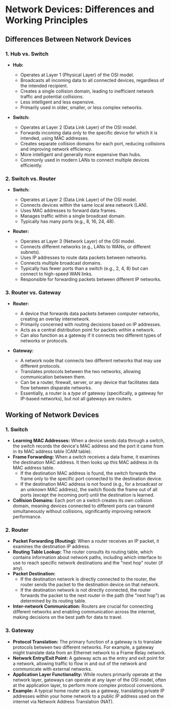 # Network Devices: Differences and Working Principles

## Differences Between Network Devices

### 1. Hub vs. Switch

- **Hub:**

  - Operates at Layer 1 (Physical Layer) of the OSI model.
  - Broadcasts all incoming data to all connected devices, regardless of the intended recipient.
  - Creates a single collision domain, leading to inefficient network traffic and potential collisions.
  - Less intelligent and less expensive.
  - Primarily used in older, smaller, or less complex networks.

- **Switch:**
  - Operates at Layer 2 (Data Link Layer) of the OSI model.
  - Forwards incoming data only to the specific device for which it is intended, using MAC addresses.
  - Creates separate collision domains for each port, reducing collisions and improving network efficiency.
  - More intelligent and generally more expensive than hubs.
  - Commonly used in modern LANs to connect multiple devices efficiently.

### 2. Switch vs. Router

- **Switch:**

  - Operates at Layer 2 (Data Link Layer) of the OSI model.
  - Connects devices within the same local area network (LAN).
  - Uses MAC addresses to forward data frames.
  - Manages traffic within a single broadcast domain.
  - Typically has many ports (e.g., 8, 16, 24, 48).

- **Router:**
  - Operates at Layer 3 (Network Layer) of the OSI model.
  - Connects different networks (e.g., LANs to WANs, or different subnets).
  - Uses IP addresses to route data packets between networks.
  - Connects multiple broadcast domains.
  - Typically has fewer ports than a switch (e.g., 2, 4, 8) but can connect to high-speed WAN links.
  - Responsible for forwarding packets between different IP networks.

### 3. Router vs. Gateway

- **Router:**

  - A device that forwards data packets between computer networks, creating an overlay internetwork.
  - Primarily concerned with routing decisions based on IP addresses.
  - Acts as a central distribution point for packets within a network.
  - Can also function as a gateway if it connects two different types of networks or protocols.

- **Gateway:**
  - A network node that connects two different networks that may use different protocols.
  - Translates protocols between the two networks, allowing communication between them.
  - Can be a router, firewall, server, or any device that facilitates data flow between disparate networks.
  - Essentially, a router is a _type_ of gateway (specifically, a gateway for IP-based networks), but not all gateways are routers.

## Working of Network Devices

### 1. Switch

- **Learning MAC Addresses:** When a device sends data through a switch, the switch records the device's MAC address and the port it came from in its MAC address table (CAM table).
- **Frame Forwarding:** When a switch receives a data frame, it examines the destination MAC address. It then looks up this MAC address in its MAC address table.
  - If the destination MAC address is found, the switch forwards the frame only to the specific port connected to the destination device.
  - If the destination MAC address is not found (e.g., for a broadcast or an unknown MAC address), the switch floods the frame out of all ports (except the incoming port) until the destination is learned.
- **Collision Domains:** Each port on a switch creates its own collision domain, meaning devices connected to different ports can transmit simultaneously without collisions, significantly improving network performance.

### 2. Router

- **Packet Forwarding (Routing):** When a router receives an IP packet, it examines the destination IP address.
- **Routing Table Lookup:** The router consults its routing table, which contains information about network paths, including which interface to use to reach specific network destinations and the "next hop" router (if any).
- **Packet Destination:**
  - If the destination network is directly connected to the router, the router sends the packet to the destination device on that network.
  - If the destination network is not directly connected, the router forwards the packet to the next router in the path (the "next hop") as determined by its routing table.
- **Inter-network Communication:** Routers are crucial for connecting different networks and enabling communication across the internet, making decisions on the best path for data to travel.

### 3. Gateway

- **Protocol Translation:** The primary function of a gateway is to translate protocols between two different networks. For example, a gateway might translate data from an Ethernet network to a Frame Relay network.
- **Network Entry/Exit Point:** A gateway acts as the entry and exit point for a network, allowing traffic to flow in and out of the network and communicate with external networks.
- **Application Layer Functionality:** While routers primarily operate at the network layer, gateways can operate at any layer of the OSI model, often at the application layer, to perform more complex protocol conversions.
- **Example:** A typical home router acts as a gateway, translating private IP addresses within your home network to a public IP address used on the internet via Network Address Translation (NAT).
